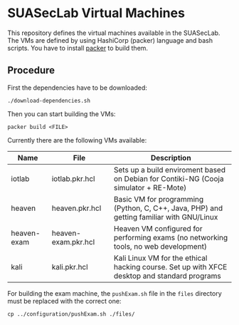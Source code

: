 SUASecLab Virtual Machines
==========================

This repository defines the virtual machines available in the SUASecLab.
The VMs are defined by using HashiCorp (packer) language and bash scripts.
You have to install [packer](https://www.packer.io/) to build them.

Procedure
---------

First the dependencies have to be downloaded:

```
./download-dependencies.sh
```

Then you can start building the VMs:

```
packer build <FILE>
```

Currently there are the following VMs available:

| Name        | File                | Description                                                                                  |
|-------------|---------------------|----------------------------------------------------------------------------------------------|
| iotlab      | iotlab.pkr.hcl      | Sets up a build enviroment based on Debian for Contiki-NG (Cooja simulator + RE-Mote)        |
| heaven      | heaven.pkr.hcl      | Basic VM for programming (Python, C, C++, Java, PHP) and getting familiar with GNU/Linux     |
| heaven-exam | heaven-exam.pkr.hcl | Heaven VM configured for performing exams (no networking tools, no web development)          |
| kali        | kali.pkr.hcl        | Kali Linux VM for the ethical hacking course. Set up with XFCE desktop and standard programs |

For building the exam machine, the `pushExam.sh` file in  the `files` directory must be replaced with the correct one:

`cp ../configuration/pushExam.sh ./files/`

